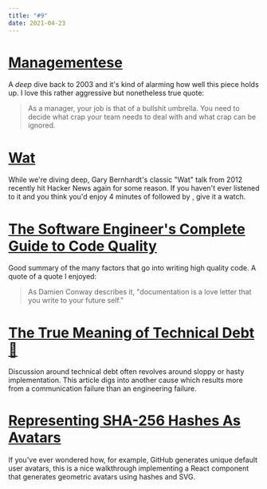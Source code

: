 ```yaml
---
title: "#9"
date: 2021-04-23
---
```

# [Managementese](https://randsinrepose.com/archives/managementese/)

A _deep_ dive back to 2003 and it's kind of alarming how well this piece holds up. I love this rather aggressive but nonetheless true quote:
> As a manager, your job is that of a bullshit umbrella. You need to decide what crap your team needs to deal with and what crap can be ignored.

# [Wat](https://www.destroyallsoftware.com/talks/wat)

While we're diving deep, Gary Bernhardt's classic "Wat" talk from 2012 recently hit Hacker News again for some reason. If you haven't ever listened to it and you think you'd enjoy 4 minutes of <nonsensical code setup> followed by <wat punchline>, give it a watch.

# [The Software Engineer's Complete Guide to Code Quality](https://betterprogramming.pub/the-engineers-complete-guide-to-code-quality-dfa8d490c05e)

Good summary of the many factors that go into writing high quality code. A quote of a quote I enjoyed:

> As Damien Conway describes it, "documentation is a love letter that you write to your future self."

# [The True Meaning of Technical Debt 💸](https://refactoring.fm/p/the-true-meaning-of-technical-debt)

Discussion around technical debt often revolves around sloppy or hasty implementation. This article digs into another cause which results more from a communication failure than an engineering failure.

# [Representing SHA-256 Hashes As Avatars](https://francoisbest.com/posts/2021/hashvatars)

If you've ever wondered how, for example, GitHub generates unique default user avatars, this is a nice walkthrough implementing a React component that generates geometric avatars using hashes and SVG.
